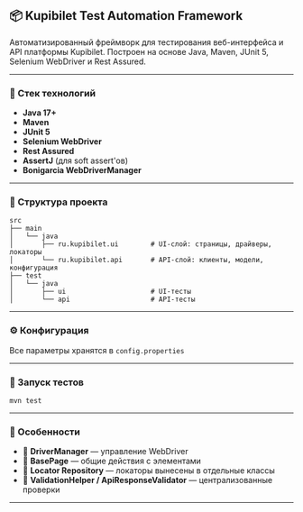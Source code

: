 ## 📦 Kupibilet Test Automation Framework

Автоматизированный фреймворк для тестирования веб-интерфейса и API платформы Kupibilet. Построен на основе Java, Maven, JUnit 5, Selenium WebDriver и Rest Assured.

---

### 🚀 Стек технологий

- **Java 17+**
- **Maven**
- **JUnit 5**
- **Selenium WebDriver**
- **Rest Assured**
- **AssertJ** (для soft assert'ов)
- **Bonigarcia WebDriverManager**

---

### 📁 Структура проекта

```
src
├── main
│   └── java
│       ├── ru.kupibilet.ui        # UI-слой: страницы, драйверы, локаторы
│       └── ru.kupibilet.api       # API-слой: клиенты, модели, конфигурация
├── test
│   └── java
│       ├── ui                     # UI-тесты
│       └── api                    # API-тесты
```

---

### ⚙️ Конфигурация

Все параметры хранятся в `config.properties`

---

### 🧪 Запуск тестов

```
mvn test
```

---

### 🧰 Особенности

- 📌 **DriverManager** — управление WebDriver
- 📌 **BasePage** — общие действия с элементами
- 📌 **Locator Repository** — локаторы вынесены в отдельные классы
- 📌 **ValidationHelper / ApiResponseValidator** — централизованные проверки

---